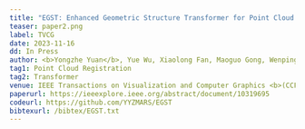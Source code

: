 ```yaml
---
title: "EGST: Enhanced Geometric Structure Transformer for Point Cloud Registration <font color="red">(ESI Highly Cited Paper)</font>" 
teaser: paper2.png
label: TVCG
date: 2023-11-16
dd: In Press
author: <b>Yongzhe Yuan</b>, Yue Wu, Xiaolong Fan, Maoguo Gong, Wenping Ma, Qiguang Miao
tag1: Point Cloud Registration
tag2: Transformer
venue: IEEE Transactions on Visualization and Computer Graphics <b>(CCF A)</b>
paperurl: https://ieeexplore.ieee.org/abstract/document/10319695
codeurl: https://github.com/YYZMARS/EGST
bibtexurl: /bibtex/EGST.txt
---
```


